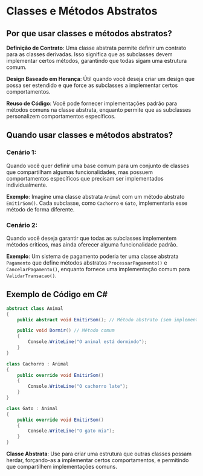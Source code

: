 
# Classes e Métodos Abstratos

## Por que usar classes e métodos abstratos?

**Definição de Contrato**: Uma classe abstrata permite definir um contrato para as classes derivadas. Isso significa que as subclasses devem implementar certos métodos, garantindo que todas sigam uma estrutura comum.

**Design Baseado em Herança**: Útil quando você deseja criar um design que possa ser estendido e que force as subclasses a implementar certos comportamentos.

**Reuso de Código**: Você pode fornecer implementações padrão para métodos comuns na classe abstrata, enquanto permite que as subclasses personalizem comportamentos específicos.

## Quando usar classes e métodos abstratos?

### Cenário 1: 
Quando você quer definir uma base comum para um conjunto de classes que compartilham algumas funcionalidades, mas possuem comportamentos específicos que precisam ser implementados individualmente.

**Exemplo**: Imagine uma classe abstrata `Animal` com um método abstrato `EmitirSom()`. Cada subclasse, como `Cachorro` e `Gato`, implementaria esse método de forma diferente.

### Cenário 2: 
Quando você deseja garantir que todas as subclasses implementem métodos críticos, mas ainda oferecer alguma funcionalidade padrão.

**Exemplo**: Um sistema de pagamento poderia ter uma classe abstrata `Pagamento` que define métodos abstratos `ProcessarPagamento()` e `CancelarPagamento()`, enquanto fornece uma implementação comum para `ValidarTransacao()`.

## Exemplo de Código em C#

```csharp
abstract class Animal
{
    public abstract void EmitirSom(); // Método abstrato (sem implementação)

    public void Dormir() // Método comum
    {
        Console.WriteLine("O animal está dormindo");
    }
}

class Cachorro : Animal
{
    public override void EmitirSom()
    {
        Console.WriteLine("O cachorro late");
    }
}

class Gato : Animal
{
    public override void EmitirSom()
    {
        Console.WriteLine("O gato mia");
    }
}
```

**Classe Abstrata**: Use para criar uma estrutura que outras classes possam herdar, forçando-as a implementar certos comportamentos, e permitindo que compartilhem implementações comuns.